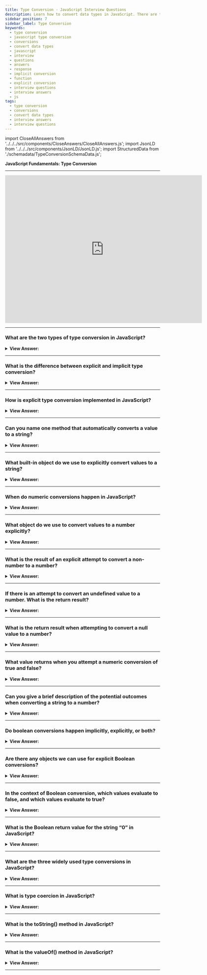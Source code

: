 ```yaml
---
title: Type Conversion - JavaScript Interview Questions
description: Learn how to convert data types in JavaScript. There are two types of type conversion - implicit and explicit. Frontend Developer Interview Questions
sidebar_position: 7
sidebar_label: Type Conversion
keywords:
  - type conversion
  - javascript type conversion
  - conversions
  - convert data types
  - javascript
  - interview
  - questions
  - answers
  - response
  - implicit conversion
  - function
  - explicit conversion
  - interview questions
  - interview answers
  - js
tags:
  - type conversion
  - conversions
  - convert data types
  - interview answers
  - interview questions
---
```


import CloseAllAnswers from '../../../src/components/CloseAnswers/CloseAllAnswers.js';
import JsonLD from '../../../src/components/JsonLD/JsonLD.js';
import StructuredData from './schemadata/TypeConversionSchemaData.js';

<JsonLD data={StructuredData} />

<head>
  <title>Type Conversion | JavaScript Frontend Phone Interview Answers</title>
</head>

**JavaScript Fundamentals: Type Conversion**

---

<div class='videoWrapper'>
<iframe
    width="640"
    height="480"
    src="https://www.youtube.com/embed/g0xkXoYJBKM"
    frameborder="0"
    allow="autoplay; encrypted-media"
    allowfullscreen
>
</iframe>
</div>

---

<CloseAllAnswers />

### What are the two types of type conversion in JavaScript?

<details>
  <summary><strong>View Answer:</strong></summary>
  <div>
  <div><strong>Interview Response:</strong> Explicit and Implicit type conversion.</div><br />
  <div><strong>Technical Response:</strong> There are two types of type conversion in JavaScript: implicit (coercion) and explicit (casting). Implicit occurs automatically when the interpreter converts data types, while explicit requires manual intervention using specific methods or functions.
  </div><br />
  <div><strong className="codeExample">Code Example:</strong><br /><br />

  <div></div>

1. **Implicit Conversion (Coercion)**

In this example, we're adding a number to a string. JavaScript automatically converts the number to a string before performing the concatenation.

```javascript
let num = 5;
let str = '10';
let result = num + str; // num is implicitly converted to a string.
console.log(result); // Output: '510'
```

2. **Explicit Conversion**

Here, we're explicitly converting a string to a number using the `Number()` function before adding it to another number.

```javascript
let str = '10';
let num = 5;
let result = Number(str) + num; // str is explicitly converted to a number.
console.log(result); // Output: 15
```

In another example, we're explicitly converting a boolean to a string using the `String()` function.

```javascript
let bool = true;
let result = String(bool); // bool is explicitly converted to a string.
console.log(result); // Output: 'true'
```

  </div>
  </div>
</details>

---

### What is the difference between explicit and implicit type conversion?

<details>
  <summary><strong>View Answer:</strong></summary>
  <div>
  <div><strong>Interview Response:</strong> Explicit type coercion involves using specific methods, or functions, to convert data types intentionally, while implicit coercion happens automatically, when the interpreter coerces data types without explicit or direct instruction.
  </div>
  </div>
</details>

---

### How is explicit type conversion implemented in JavaScript?

<details>
  <summary><strong>View Answer:</strong></summary>
  <div>
  <div><strong>Interview Response:</strong> Explicit type conversion in JavaScript is implemented using built-in functions that convert values of one type to another type. These functions include Number(), String(), Boolean(), and parseInt().
  </div><br />
  <div><strong className="codeExample">Code Example:</strong><br /><br />

  <div></div>

```js
// Conversion from string to number
let str = "123";
let num = Number(str); // str is explicitly converted to a number.
console.log(num);      // Output: 123
console.log(typeof num); // Output: 'number'

// Conversion from number to string
let num2 = 456;
let str2 = String(num2); // num2 is explicitly converted to a string.
console.log(str2);      // Output: '456'
console.log(typeof str2); // Output: 'string'

// Conversion from boolean to number
let bool = true;
let numFromBool = Number(bool); // bool is explicitly converted to a number.
console.log(numFromBool); // Output: 1
console.log(typeof numFromBool); // Output: 'number'
```

  </div>
  </div>
</details>

---

### Can you name one method that automatically converts a value to a string?

<details>
  <summary><strong>View Answer:</strong></summary>
  <div>
  <div><strong>Interview Response:</strong> The toString() method in JavaScript is commonly used to automatically convert a value to a string representation. This method can be called on various data types such as numbers, booleans, and objects to obtain a string representation of their values.
  </div><br />
  <div><strong className="codeExample">Code Example:</strong><br /><br />

  <div></div>

1. **Number to String Conversion:**

```javascript
let num = 123;
let str = num.toString(); // num is explicitly converted to a string.
console.log(str);         // Output: '123'
console.log(typeof str);  // Output: 'string'
```

2. **Boolean to String Conversion:**

```javascript
let bool = true;
let str = bool.toString(); // bool is explicitly converted to a string.
console.log(str);          // Output: 'true'
console.log(typeof str);   // Output: 'string'
```

Keep in mind that not all types in JavaScript have a `toString()` method. For instance, `null` and `undefined` do not have this method, and trying to use `toString()` on these values will result in a TypeError.

  </div>
  </div>
</details>

---

### What built-in object do we use to explicitly convert values to a string?

<details>
  <summary><strong>View Answer:</strong></summary>
  <div>
  <div><strong>Interview Response:</strong> In JavaScript, we can use the built-in String object to explicitly convert values to a string. The String object provides several methods for converting values of different data types to strings.
  </div><br />
  <div><strong className="codeExample">Code Example:</strong><br /><br />

  <div></div>

```js
let value = true;

console.log(typeof value); // boolean
value = String(value); // now value is a string "true"
console.log(typeof value); // string
```

  </div>
  </div>
</details>

---

### When do numeric conversions happen in JavaScript?

<details>
  <summary><strong>View Answer:</strong></summary>
  <div>
  <div><strong>Interview Response:</strong> Numeric conversions occur during arithmetic operations, comparison operations using the equality operator, or when explicitly converting a value using methods, like Number(), parseInt(), or parseFloat().
  </div><br />
  <div><strong className="codeExample">Code Examples:</strong><br /><br />

  <div></div>

Here are a few examples illustrating when numeric conversions happen in JavaScript:

1. **Implicit Numeric Conversion with Mathematical Operators:**

```javascript
let str = '123';
let result = str / 3; // str is implicitly converted to a number.
console.log(result);  // Output: 41
```

2. **Explicit Numeric Conversion with `Number()` Function:**

```javascript
let bool = true;
let result = Number(bool); // bool is explicitly converted to a number.
console.log(result);       // Output: 1
```

3. **Explicit Numeric Conversion with `parseInt()` Function:**

```javascript
let str = '350px';
let result = parseInt(str); // str is explicitly converted to a number.
console.log(result);        // Output: 350
```

In all these examples, JavaScript converts the non-number data types to numbers in order to perform the operations or as explicitly instructed by the built-in functions.

  </div>
  </div>
</details>

---

### What object do we use to convert values to a number explicitly?

<details>
  <summary><strong>View Answer:</strong></summary>
  <div>
  <div><strong>Interview Response:</strong> We can use the Number() object to explicitly convert values to a number.</div><br />
  <div><strong className="codeExample">Code Example:</strong><br /><br />

  <div></div>

```js
let str = '123';
console.log(typeof str); // string
let num = Number(str); // becomes a number 123
console.log(typeof num); // number
```

  </div>
  </div>
</details>

---

### What is the result of an explicit attempt to convert a non-number to a number?

<details>
  <summary><strong>View Answer:</strong></summary>
  <div>
  <div><strong>Interview Response:</strong> In JavaScript, the result of an explicit attempt to convert a non-number to a number using the Number() function will return NaN (Not a Number).</div><br />
  <div><strong className="codeExample">Code Example:</strong><br /><br />

  <div></div>

```js
let age = Number('an arbitrary string instead of a number');

console.log(age); // NaN, conversion failed
```

  </div>
  </div>
</details>

---

### If there is an attempt to convert an undefined value to a number. What is the return result?

<details>
  <summary><strong>View Answer:</strong></summary>
  <div>
  <div><strong>Interview Response:</strong> Numeric conversions on undefined values returns NaN (Not-a-Number).</div><br />
  <div><strong className="codeExample">Code Example:</strong><br /><br />

  <div></div>

```js
let thisNumber;

let result = Number(thisNumber);

console.log(result); // returns NaN, conversion failed
```

  </div>
  </div>
</details>

---

### What is the return result when attempting to convert a null value to a number?

<details>
  <summary><strong>View Answer:</strong></summary>
  <div>
  <div><strong>Interview Response:</strong> In JavaScript, when attempting to convert a null value to a number using the Number() constructor, the result is 0.</div><br />
  <div><strong className="codeExample">Code Example:</strong><br /><br />

  <div></div>

```js
let thisNumber = null;

let result = Number(thisNumber);

console.log(result); // returns 0
```

  </div>
  </div>
</details>

---

### What value returns when you attempt a numeric conversion of true and false?

<details>
  <summary><strong>View Answer:</strong></summary>
  <div>
  <div><strong>Interview Response:</strong> In JavaScript, when converting true to a number, the return value is 1. When converting false to a number, the return value is 0.</div><br />
  <div><strong className="codeExample">Code Examples:</strong><br /><br />

  <div></div>

```javascript
let numFromTrue = Number(true);  // Explicitly converting true to a number.
console.log(numFromTrue);        // Output: 1

let numFromFalse = Number(false);  // Explicitly converting false to a number.
console.log(numFromFalse);         // Output: 0
```

This conversion also applies when `true` and `false` are used in mathematical operations, as JavaScript implicitly converts them to `1` and `0` respectively:

```javascript
let num = 10 + true;  // true is implicitly converted to 1.
console.log(num);     // Output: 11

num = 10 + false;     // false is implicitly converted to 0.
console.log(num);     // Output: 10
```

  </div>
  </div>
</details>

---

### Can you give a brief description of the potential outcomes when converting a string to a number?

<details>
  <summary><strong>View Answer:</strong></summary>
  <div>
  <div><strong>Interview Response:</strong> In JavaScript, converting a string to a number can result in a valid number, NaN for non-numeric strings, or 0 for empty strings.</div><br />
  <div><strong className="codeExample">Code Example:</strong><br /><br />

  <div></div>

```js
let myString = '';

let outcome = Number(myString);

console.log(outcome); // returns 0
```

  </div>
  </div>
</details>

---

### Do boolean conversions happen implicitly, explicitly, or both?

<details>
  <summary><strong>View Answer:</strong></summary>
  <div>
  <div><strong>Interview Response:</strong> Both. Boolean conversions in JavaScript can happen implicitly, such as when using boolean contexts (if, while, ? :), and explicitly, using the Boolean() function or the !! operator.
  </div><br />
  <div><strong className="codeExample">Code Examples:</strong><br /><br />

  <div></div>

**Implicit Boolean Conversion:**

JavaScript implicitly converts values to boolean in logical contexts (like in `if` conditions).

```javascript
let str = 'hello';
if (str) { // str is implicitly converted to boolean.
  console.log('The string is not empty.'); // Output: The string is not empty.
}

let num = 0;
if (num) { // num is implicitly converted to boolean.
  console.log('This won\'t be printed.'); // This line won't execute as num converts to false.
}
```

**Explicit Boolean Conversion:**

You can explicitly convert values to boolean using the `Boolean()` function or the `!!` operator.

```javascript
let str = 'hello';
let bool = Boolean(str); // str is explicitly converted to boolean.
console.log(bool); // Output: true

let num = 0;
bool = !!num; // num is explicitly converted to boolean using !! operator.
console.log(bool); // Output: false
```

  </div>
  </div>
</details>

---

### Are there any objects we can use for explicit Boolean conversions?

<details>
  <summary><strong>View Answer:</strong></summary>
  <div>
  <div><strong>Interview Response:</strong> Yes, in JavaScript, you can use the Boolean object for explicit Boolean conversions. Additionally, you can use the double NOT operator to achieve the same effect.</div><br />
  <div><strong className="codeExample">Code Example:</strong><br /><br />

  <div></div>

```js
console.log(Boolean(1)); // true
console.log(Boolean(0)); // false
console.log(Boolean('hello')); // true
console.log(Boolean('')); // false
```

  </div>
  </div>
</details>

---

### In the context of Boolean conversion, which values evaluate to false, and which values evaluate to true?

<details>
  <summary><strong>View Answer:</strong></summary>
  <div>
  <div><strong>Interview Response:</strong> Values that are intuitively empty are false. All other values are true.</div><br />
  <div><strong>Technical Response:</strong> Conversion Rules<br /><br />
    <ol>
      <li>Intuitively empty values, like 0, an empty string, null, undefined, and NaN, become false.</li>
      <li>Other values become true.</li>
      </ol>
  </div>
  </div>
</details>

---

### What is the Boolean return value for the string “0” in JavaScript?

<details>
  <summary><strong>View Answer:</strong></summary>
  <div>
  <div><strong>Interview Response:</strong> In JavaScript, the Boolean return value for the string "0" is true because it's a non-empty string, making it a truthy value.</div><br />
  <div><strong className="codeExample">Code Example:</strong><br /><br />

  <div></div>

```js
let numZero = Boolean(0);

let stringZero = Boolean('0');

console.log(numZero); // returns false
console.log(stringZero); // returns true
```

  </div>
  </div>
</details>

---

### What are the three widely used type conversions in JavaScript?

<details>
  <summary><strong>View Answer:</strong></summary>
  <div>
  <div><strong>Interview Response:</strong> String, Number, and Boolean conversions are the most widely used type conversions in JavaScript.</div>
  </div>
</details>

---

### What is type coercion in JavaScript?

<details>
  <summary><strong>View Answer:</strong></summary>
  <div>
  <div><strong>Interview Response:</strong> Type coercion in JavaScript refers to the automatic or implicit conversion of values from one data type to another during the execution of operations involving different types.</div>
  </div>
</details>

---

### What is the toString() method in JavaScript?

<details>
  <summary><strong>View Answer:</strong></summary>
  <div>
  <div><strong>Interview Response:</strong> The `toString()` method in JavaScript converts and returns a value as a string. It's commonly used on numbers, booleans, and objects.</div>
  </div>
</details>

---

### What is the valueOf() method in JavaScript?

<details>
  <summary><strong>View Answer:</strong></summary>
  <div>
  <div><strong>Interview Response:</strong> The valueOf() method is a built-in method in JavaScript that returns the primitive value of an object.
  </div><br />
  <div><strong className="codeExample">Code Example:</strong><br /><br />

  <div></div>

```javascript
let strObj = new String("Hello");
let strVal = strObj.valueOf();
console.log(strVal); // Output: "Hello"

let numObj = new Number(123);
let numVal = numObj.valueOf();
console.log(numVal); // Output: 123

let boolObj = new Boolean(true);
let boolVal = boolObj.valueOf();
console.log(boolVal); // Output: true
```

In this example, `valueOf()` is used to get the primitive values ("Hello", 123, and true) of the String, Number, and Boolean objects respectively. Note that, when called on a primitive type (not an object), `valueOf()` will return the primitive itself.

  </div>
  </div>
</details>

---
